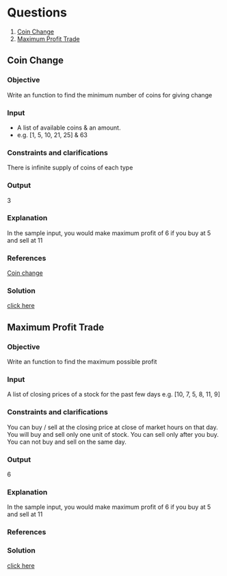 # Questions
1. [Coin Change](#coin-change)
2. [Maximum Profit Trade](#maximum-profit-trade)

## Coin Change
### Objective
Write an function to find the minimum number of coins for giving change
### Input
  - A list of available coins & an amount.
  - e.g. [1, 5, 10, 21, 25] & 63
### Constraints and clarifications
There is infinite supply of coins of each type
### Output
3
### Explanation
In the sample input, you would make maximum profit of 6 if you buy at 5 and sell at 11
### References
[Coin change](http://interactivepython.org/runestone/static/pythonds/Recursion/DynamicProgramming.html)
### Solution
[click here](https://github.com/SivaPandeti/python-interview/blob/master/src/algorithms/coin_change.py)

## Maximum Profit Trade
### Objective
Write an function to find the maximum possible profit
### Input
A list of closing prices of a stock for the past few days
e.g. [10, 7, 5, 8, 11, 9]
### Constraints and clarifications
You can buy / sell at the closing price at close of market hours on that day.
You will buy and sell only one unit of stock.
You can sell only after you buy.
You can not buy and sell on the same day.
### Output
6
### Explanation
In the sample input, you would make maximum profit of 6 if you buy at 5 and sell at 11
### References
### Solution
[click here](https://github.com/SivaPandeti/python-interview/blob/master/src/algorithms/maximum_profit_trade.py)
